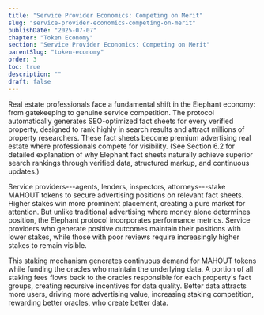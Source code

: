 ```yaml
---
title: "Service Provider Economics: Competing on Merit"
slug: "service-provider-economics-competing-on-merit"
publishDate: "2025-07-07"
chapter: "Token Economy"
section: "Service Provider Economics: Competing on Merit"
parentSlug: "token-economy"
order: 3
toc: true
description: ""
draft: false
---
```


Real estate professionals face a fundamental shift in the Elephant economy: from gatekeeping to genuine service
competition. The protocol automatically generates SEO-optimized fact sheets for every verified property, designed to
rank highly in search results and attract millions of property researchers. These fact sheets become premium advertising
real estate where professionals compete for visibility. (See Section 6.2 for detailed explanation of why Elephant fact
sheets naturally achieve superior search rankings through verified data, structured markup, and continuous updates.)

Service providers---agents, lenders, inspectors, attorneys---stake MAHOUT tokens to secure advertising positions on
relevant fact sheets. Higher stakes win more prominent placement, creating a pure market for attention. But unlike
traditional advertising where money alone determines position, the Elephant protocol incorporates performance metrics.
Service providers who generate positive outcomes maintain their positions with lower stakes, while those with poor
reviews require increasingly higher stakes to remain visible.

This staking mechanism generates continuous demand for MAHOUT tokens while funding the oracles who maintain the
underlying data. A portion of all staking fees flows back to the oracles responsible for each property's fact groups,
creating recursive incentives for data quality. Better data attracts more users, driving more advertising value,
increasing staking competition, rewarding better oracles, who create better data.
